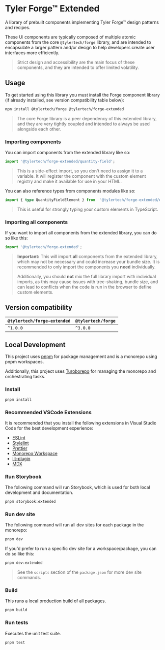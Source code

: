 # Tyler Forge™ Extended

A library of prebuilt components implementing Tyler Forge™ design patterns and recipes.

These UI components are typically composed of multiple atomic components from the core `@tylertech/forge`
library, and are intended to encapsulate a larger pattern and/or design to help developers create user
interfaces more efficiently.

> Strict design and accessibility are the main focus of these components, and they are intended to offer limited volatility.

## Usage

To get started using this library you must install the Forge component library (if already installed, see version
compatibility table below):

```bash
npm install @tylertech/forge @tylertech/forge-extended
```

> The core Forge library is a peer dependency of this extended library, and they are very tightly coupled and
> intended to always be used alongside each other.

### Importing components

You can import components from the extended library like so:

```javascript
import '@tylertech/forge-extended/quantity-field';
```

> This is a side-effect import, so you don't need to assign it to a variable. It will register the component with the
> custom element registry and make it available for use in your HTML.

You can also reference types from components modules like so:

```typescript
import { type QuantityFieldElement } from  '@tylertech/forge-extended/quantity-field';
```

> This is useful for strongly typing your custom elements in TypeScript.

### Importing **all** components

If you want to import all components from the extended library, you can do so like this:

```javascript
import '@tylertech/forge-extended';
```

> **Important:** This will import **all** components from the extended library, which may not be necessary and could
> increase your bundle size. It is recommended to only import the components you **need** individually.
>
> Additionally, you should **not** mix the full library import with individual imports, as this may cause issues with
> tree-shaking, bundle size, and can lead to conflicts when the code is run in the browser to define custom elements.

## Version compatibility

| `@tylertech/forge-extended` | `@tylertech/forge` |
| --------------------------- | ------------------ |
| `^1.0.0`                    | `^3.0.0`           |

## Local Development

This project uses [pnpm](https://pnpm.io/) for package management and is a monorepo using pnpm workspaces.

Additionally, this project uses [Turoborepo](https://turbo.build/repo/docs) for managing the monorepo and orchestrating tasks.

### Install

```bash
pnpm install
```

### Recommended VSCode Extensions

It is recommended that you install the following extensions in Visual Studio Code for the best development experience:

- [ESLint](https://marketplace.visualstudio.com/items?itemName=dbaeumer.vscode-eslint)
- [Stylelint](https://marketplace.visualstudio.com/items?itemName=stylelint.vscode-stylelint)
- [Prettier](https://marketplace.visualstudio.com/items?itemName=esbenp.prettier-vscode)
- [Monorepo Workspace](https://marketplace.visualstudio.com/items?itemName=folke.vscode-monorepo-workspace)
- [lit-plugin](https://marketplace.visualstudio.com/items?itemName=runem.lit-plugin)
- [MDX](https://marketplace.visualstudio.com/items?itemName=unifiedjs.vscode-mdx)

### Run Storybook

The following command will run Storybook, which is used for both local development and documentation.

```bash
pnpm storybook:extended
```

### Run dev site

The following command will run all dev sites for each package in the monorepo:

```bash
pnpm dev
```

If you'd prefer to run a specific dev site for a workspace/package, you can do so like this:

```bash
pnpm dev:extended
```

> See the `scripts` section of the `package.json` for more dev site commands.

### Build

This runs a local production build of all packages.

```bash
pnpm build
```

### Run tests

Executes the unit test suite.

```bash
pnpm test
```
